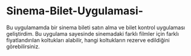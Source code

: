# Sinema-Bilet-Uygulamasi-

Bu uygulamamda bir sinema bileti satın alma ve bilet kontrol uygulaması geliştirdim. Bu uygulama sayesinde sinemadaki farklı filmler için farklı fiyatlandırılan koltukları alabilir, hangi koltukların rezerve edildiğini görebilirsiniz. 

